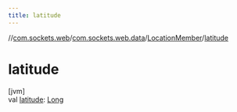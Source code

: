 ```yaml
---
title: latitude
---
```

//[com.sockets.web](../../../index.html)/[com.sockets.web.data](../index.html)/[LocationMember](index.html)/[latitude](latitude.html)



# latitude



[jvm]\
val [latitude](latitude.html): [Long](https://kotlinlang.org/api/latest/jvm/stdlib/kotlin/-long/index.html)




